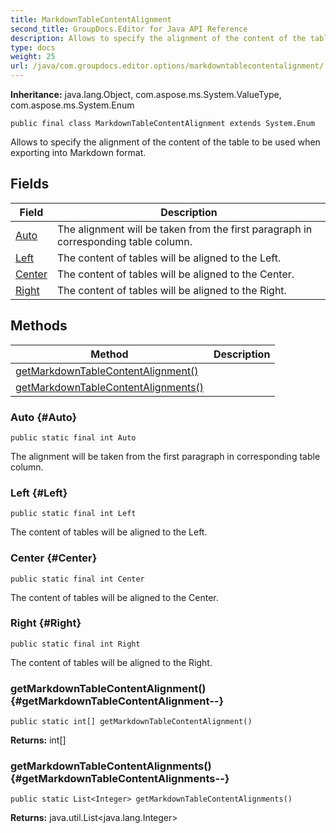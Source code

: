 ```yaml
---
title: MarkdownTableContentAlignment
second_title: GroupDocs.Editor for Java API Reference
description: Allows to specify the alignment of the content of the table to be used when exporting into Markdown format.
type: docs
weight: 25
url: /java/com.groupdocs.editor.options/markdowntablecontentalignment/
---
```

**Inheritance:**
java.lang.Object, com.aspose.ms.System.ValueType, com.aspose.ms.System.Enum
```
public final class MarkdownTableContentAlignment extends System.Enum
```

Allows to specify the alignment of the content of the table to be used when exporting into Markdown format.
## Fields

| Field | Description |
| --- | --- |
| [Auto](#Auto) | The alignment will be taken from the first paragraph in corresponding table column. |
| [Left](#Left) | The content of tables will be aligned to the Left. |
| [Center](#Center) | The content of tables will be aligned to the Center. |
| [Right](#Right) | The content of tables will be aligned to the Right. |
## Methods

| Method | Description |
| --- | --- |
| [getMarkdownTableContentAlignment()](#getMarkdownTableContentAlignment--) |  |
| [getMarkdownTableContentAlignments()](#getMarkdownTableContentAlignments--) |  |
### Auto {#Auto}
```
public static final int Auto
```


The alignment will be taken from the first paragraph in corresponding table column.

### Left {#Left}
```
public static final int Left
```


The content of tables will be aligned to the Left.

### Center {#Center}
```
public static final int Center
```


The content of tables will be aligned to the Center.

### Right {#Right}
```
public static final int Right
```


The content of tables will be aligned to the Right.

### getMarkdownTableContentAlignment() {#getMarkdownTableContentAlignment--}
```
public static int[] getMarkdownTableContentAlignment()
```




**Returns:**
int[]
### getMarkdownTableContentAlignments() {#getMarkdownTableContentAlignments--}
```
public static List<Integer> getMarkdownTableContentAlignments()
```




**Returns:**
java.util.List<java.lang.Integer>
